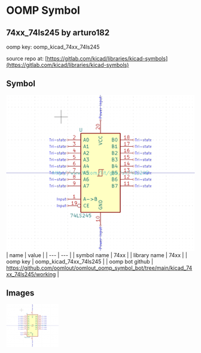 # OOMP Symbol  
## 74xx_74ls245  by arturo182  
  
oomp key: oomp_kicad_74xx_74ls245  
  
source repo at: [https://gitlab.com/kicad/libraries/kicad-symbols](https://gitlab.com/kicad/libraries/kicad-symbols)  
## Symbol  
  
[![working.png](working_600.png)](working.png)  
| name | value | 
| --- | --- | 
| symbol name | 74xx | 
| library name | 74xx | 
| oomp key | oomp_kicad_74xx_74ls245 | 
| oomp bot github | https://github.com/oomlout/oomlout_oomp_symbol_bot/tree/main/kicad_74xx_74ls245/working | 
## Images  
  
[![working.png](working_140.png)](working.png)  
